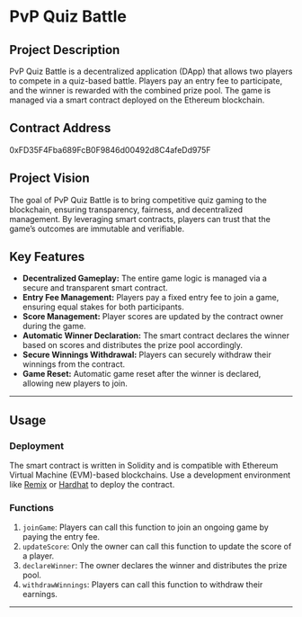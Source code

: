# PvP Quiz Battle

## Project Description
PvP Quiz Battle is a decentralized application (DApp) that allows two players to compete in a quiz-based battle. Players pay an entry fee to participate, and the winner is rewarded with the combined prize pool. The game is managed via a smart contract deployed on the Ethereum blockchain.

## Contract Address
0xFD35F4Fba689FcB0F9846d00492d8C4afeDd975F

## Project Vision
The goal of PvP Quiz Battle is to bring competitive quiz gaming to the blockchain, ensuring transparency, fairness, and decentralized management. By leveraging smart contracts, players can trust that the game’s outcomes are immutable and verifiable.

## Key Features
- **Decentralized Gameplay:** The entire game logic is managed via a secure and transparent smart contract.
- **Entry Fee Management:** Players pay a fixed entry fee to join a game, ensuring equal stakes for both participants.
- **Score Management:** Player scores are updated by the contract owner during the game.
- **Automatic Winner Declaration:** The smart contract declares the winner based on scores and distributes the prize pool accordingly.
- **Secure Winnings Withdrawal:** Players can securely withdraw their winnings from the contract.
- **Game Reset:** Automatic game reset after the winner is declared, allowing new players to join.

---

## Usage

### Deployment
The smart contract is written in Solidity and is compatible with Ethereum Virtual Machine (EVM)-based blockchains. Use a development environment like [Remix](https://remix.ethereum.org/) or [Hardhat](https://hardhat.org/) to deploy the contract.

### Functions
1. `joinGame`: Players can call this function to join an ongoing game by paying the entry fee.
2. `updateScore`: Only the owner can call this function to update the score of a player.
3. `declareWinner`: The owner declares the winner and distributes the prize pool.
4. `withdrawWinnings`: Players can call this function to withdraw their earnings.

---

